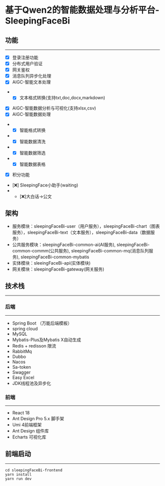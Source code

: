 # 基于Qwen2的智能数据处理与分析平台-SleepingFaceBi

## 功能
***
+ [x] 登录注册功能
+ [X] 分布式用户验证
+ [X] 网关鉴权
+ [x] 消息队列异步化处理
+ [x] AIGC-智能文本处理
+ + [x] 文本格式转换(支持txt,doc,docx,markdown)
+ [x] AIGC-智能数据分析与可视化(支持xlsx,csv)
+ [x] AIGC-智能数据处理
+ + [x] 智能格式转换
+ + [x] 智能数据清洗
+ + [x] 智能数据筛选
+ + [x] 智能数据表格
+ [x] 积分功能
+ [❌] SleepingFace小助手(waiting)
+ + [❌]大白话->公文

## 架构
- 服务模块：sleepingFaceBi-user（用户服务），sleepingFaceBi-chart（图表服务），sleepingFaceBi-text（文本服务），sleepingFaceBi-data（数据服务）
- 公共服务模块：sleepingFaceBi-common-ai(AI服务), sleepingFaceBi-common-commm(公共服务), sleepingFaceBi-common-mq(消息队列服务), sleepingFaceBi-common-mybatis
- 实体模块：sleeingFaceBi-api(实体模块)
- 网关模块：sleepingFaceBi-gateway(网关服务)

## 技术栈
***
### 后端
***
- Spring Boot （万能后端模板）
- spring cloud
- MySQL
- Mybatis-Plus及Mybatis X自动生成
- Redis + redisson 限流
- RabbitMq
- Dubbo
- Nacos
- Sa-token
- Swagger
- Easy Excel
- JDK线程池及异步化
### 前端
***
- React 18
- Ant Design Pro 5.x 脚手架
- Umi 4前端框架
- Ant Design 组件库
- Echarts 可视化库


## 前端启动
***
```
cd sleepingFaceBi-frontend
yarn install
yarn run dev
```
